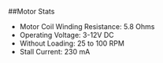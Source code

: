 ##Motor Stats
* Motor Coil Winding Resistance: 5.8 Ohms
* Operating Voltage: 3-12V DC
* Without Loading: 25 to 100 RPM
* Stall Current: 230 mA

